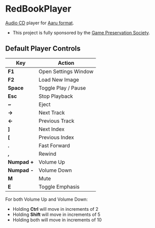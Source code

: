 # RedBookPlayer

[Audio CD](https://en.wikipedia.org/wiki/Compact_Disc_Digital_Audio) player for [Aaru format](https://github.com/aaru-dps/Aaru).

* This project is fully sponsored by the [Game Preservation Society](https://www.gamepres.org/en/).

## Default Player Controls

| Key | Action |
| --- | ------ |
| **F1**  | Open Settings Window |
| **F2** | Load New Image |
| **Space** | Toggle Play / Pause |
| **Esc** | Stop Playback |
| **~** | Eject |
| **&#8594;** | Next Track |
| **&#8592;** | Previous Track |
| **]** | Next Index |
| **[** | Previous Index |
| **.** | Fast Forward |
| **,** | Rewind |
| **Numpad +** | Volume Up |
| **Numpad -** | Volume Down |
| **M** | Mute |
| **E** | Toggle Emphasis |

For both Volume Up and Volume Down:
- Holding **Ctrl** will move in increments of 2
- Holding **Shift** will move in increments of 5
- Holding both will move in increments of 10